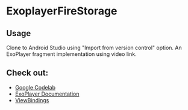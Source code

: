 # ExoplayerFireStorage
## Usage
Clone to Android Studio using "Import from version control" option. An ExoPlayer fragment implementation using video link.
## Check out:
- [Google Codelab](https://codelabs.developers.google.com/codelabs/exoplayer-intro/)
- [ExoPlayer Documentation](https://exoplayer.dev/)
- [ViewBindings](https://developer.android.com/topic/libraries/view-binding)
